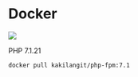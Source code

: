 Docker
=======

[![](https://images.microbadger.com/badges/image/kakilangit/php-fpm:7.1.svg)](http://microbadger.com/images/kakilangit/php-fpm:7.1 "Get your own image badge on microbadger.com")

PHP 7.1.21

    docker pull kakilangit/php-fpm:7.1
